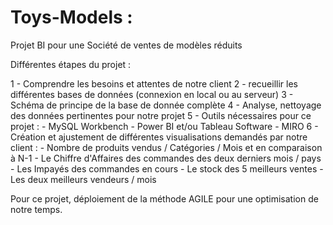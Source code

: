 # Toys-Models :
Projet BI pour une Société de ventes de modèles réduits

Différentes étapes du projet : 

1 - Comprendre les besoins et attentes de notre client 
2 - recueillir les différentes bases de données (connexion en local ou au serveur)
3 - Schéma de principe de la base de donnée complète 
4 - Analyse, nettoyage des données pertinentes pour notre projet 
5 - Outils nécessaires pour ce projet : 
          - MySQL Workbench 
          - Power BI et/ou Tableau Software
          - MIRO 
6 - Création et ajustement de différentes visualisations demandés par notre client : 
          - Nombre de produits vendus / Catégories / Mois et en comparaison à N-1 
          - Le Chiffre d'Affaires des commandes des deux derniers mois / pays 
          - Les Impayés des commandes en cours 
          - Le stock des 5 meilleurs ventes 
          - Les deux meilleurs vendeurs / mois 

Pour ce projet, déploiement de la méthode AGILE pour une optimisation de notre temps.
